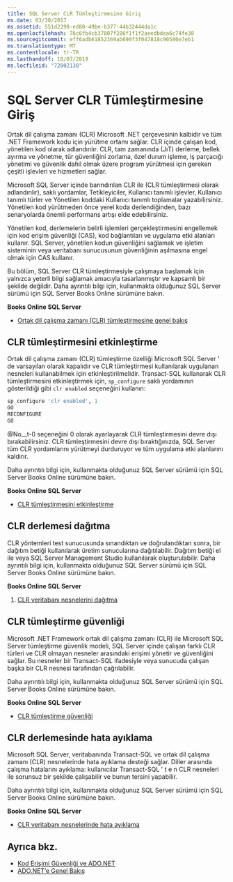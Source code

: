 ```yaml
---
title: SQL Server CLR Tümleştirmesine Giriş
ms.date: 03/30/2017
ms.assetid: 551d2290-ed80-49be-b377-44b32444da1c
ms.openlocfilehash: 76c6fb4cb37807f286f1f1f2aeedbdea6c74fe38
ms.sourcegitcommit: eff6adb61852369ab690f3f047818c90580e7eb1
ms.translationtype: MT
ms.contentlocale: tr-TR
ms.lasthandoff: 10/07/2019
ms.locfileid: "72002138"
---
```

# <a name="introduction-to-sql-server-clr-integration"></a>SQL Server CLR Tümleştirmesine Giriş
Ortak dil çalışma zamanı (CLR) Microsoft .NET çerçevesinin kalbidir ve tüm .NET Framework kodu için yürütme ortamı sağlar. CLR içinde çalışan kod, yönetilen kod olarak adlandırılır. CLR, tam zamanında (JıT) derleme, bellek ayırma ve yönetme, tür güvenliğini zorlama, özel durum işleme, iş parçacığı yönetimi ve güvenlik dahil olmak üzere program yürütmesi için gereken çeşitli işlevleri ve hizmetleri sağlar.  
  
 Microsoft SQL Server içinde barındırılan CLR ile (CLR tümleştirmesi olarak adlandırılır), saklı yordamlar, Tetikleyiciler, Kullanıcı tanımlı işlevler, Kullanıcı tanımlı türler ve Yönetilen koddaki Kullanıcı tanımlı toplamalar yazabilirsiniz. Yönetilen kod yürütmeden önce yerel koda derlendiğinden, bazı senaryolarda önemli performans artışı elde edebilirsiniz.  
  
 Yönetilen kod, derlemelerin belirli işlemleri gerçekleştirmesini engellemek için kod erişim güvenliği (CAS), kod bağlantıları ve uygulama etki alanları kullanır. SQL Server, yönetilen kodun güvenliğini sağlamak ve işletim sisteminin veya veritabanı sunucusunun güvenliğinin aşılmasına engel olmak için CAS kullanır.  
  
 Bu bölüm, SQL Server CLR tümleştirmesiyle çalışmaya başlamak için yalnızca yeterli bilgi sağlamak amacıyla tasarlanmıştır ve kapsamlı bir şekilde değildir. Daha ayrıntılı bilgi için, kullanmakta olduğunuz SQL Server sürümü için SQL Server Books Online sürümüne bakın.  
  
 **Books Online SQL Server**  
  
- [Ortak dil çalışma zamanı (CLR) tümleştirmesine genel bakış](https://go.microsoft.com/fwlink/?LinkId=115242)  
  
## <a name="enabling-clr-integration"></a>CLR tümleştirmesini etkinleştirme  
 Ortak dil çalışma zamanı (CLR) tümleştirme özelliği Microsoft SQL Server ' de varsayılan olarak kapalıdır ve CLR tümleştirmesi kullanılarak uygulanan nesneleri kullanabilmek için etkinleştirilmelidir. Transact-SQL kullanarak CLR tümleştirmesini etkinleştirmek için, `sp_configure` saklı yordamının gösterildiği gibi `clr enabled` seçeneğini kullanın:  
  
```sql  
sp_configure 'clr enabled', 1  
GO  
RECONFIGURE  
GO  
```  
  
 @No__t-0 seçeneğini 0 olarak ayarlayarak CLR tümleştirmesini devre dışı bırakabilirsiniz. CLR tümleştirmesini devre dışı bıraktığınızda, SQL Server tüm CLR yordamlarını yürütmeyi durduruyor ve tüm uygulama etki alanlarını kaldırır.  
  
 Daha ayrıntılı bilgi için, kullanmakta olduğunuz SQL Server sürümü için SQL Server Books Online sürümüne bakın.  
  
 **Books Online SQL Server**  
  
- [CLR tümleştirmesini etkinleştirme](https://go.microsoft.com/fwlink/?LinkId=115230)  
  
## <a name="deploying-a-clr-assembly"></a>CLR derlemesi dağıtma  
 CLR yöntemleri test sunucusunda sınandıktan ve doğrulandıktan sonra, bir dağıtım betiği kullanılarak üretim sunucularına dağıtılabilir. Dağıtım betiği el ile veya SQL Server Management Studio kullanılarak oluşturulabilir. Daha ayrıntılı bilgi için, kullanmakta olduğunuz SQL Server sürümü için SQL Server Books Online sürümüne bakın.  
  
 **Books Online SQL Server**  
  
1. [CLR veritabanı nesnelerini dağıtma](https://go.microsoft.com/fwlink/?LinkId=115232)  
  
## <a name="clr-integration-security"></a>CLR tümleştirme güvenliği  
 Microsoft .NET Framework ortak dil çalışma zamanı (CLR) ile Microsoft SQL Server tümleştirme güvenlik modeli, SQL Server içinde çalışan farklı CLR türleri ve CLR olmayan nesneler arasındaki erişimi yönetir ve güvenliğini sağlar. Bu nesneler bir Transact-SQL ifadesiyle veya sunucuda çalışan başka bir CLR nesnesi tarafından çağrılabilir.  
  
 Daha ayrıntılı bilgi için, kullanmakta olduğunuz SQL Server sürümü için SQL Server Books Online sürümüne bakın.  
  
 **Books Online SQL Server**  
  
- [CLR tümleştirme güvenliği](https://go.microsoft.com/fwlink/?LinkId=115234)  
  
## <a name="debugging-a-clr-assembly"></a>CLR derlemesinde hata ayıklama  
 Microsoft SQL Server, veritabanında Transact-SQL ve ortak dil çalışma zamanı (CLR) nesnelerinde hata ayıklama desteği sağlar. Diller arasında çalışma hatalarını ayıklama: kullanıcılar Transact-SQL ' t e n CLR nesneleri ile sorunsuz bir şekilde çalışabilir ve bunun tersini yapabilir.  
  
 Daha ayrıntılı bilgi için, kullanmakta olduğunuz SQL Server sürümü için SQL Server Books Online sürümüne bakın.  
  
 **Books Online SQL Server**  
  
- [CLR veritabanı nesnelerinde hata ayıklama](https://go.microsoft.com/fwlink/?LinkId=115236)  
  
## <a name="see-also"></a>Ayrıca bkz.

- [Kod Erişimi Güvenliği ve ADO.NET](../code-access-security.md)
- [ADO.NET’e Genel Bakış](../ado-net-overview.md)

